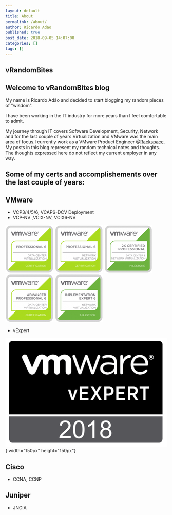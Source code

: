 ```yaml
---
layout: default
title: About
permalink: /about/
author: Ricardo Adao
published: true
post_date: 2018-09-05 14:07:00
categories: []
tags: []
---
```

## vRandomBites ##

## Welcome to vRandomBites blog ##

My name is Ricardo Adão and decided to start blogging my random pieces of "wisdom".

I have been working in the IT industry for more years than I feel comfortable to admit.

My journey through IT covers Software Development, Security, Network and for the last couple of years Virtualization and VMware was the main area of focus.I currently work as a VMware Product Engineer @<a href="https://www.rackspace.com/">Rackspace</a>. My posts in this blog represent my random technical notes and thoughts. The thoughts expressed here do not reflect my current employer in any way.

## Some of my certs and accomplishements over the last couple of years: ##

## VMware ##

  * VCP3/4/5/6, VCAP6-DCV Deployment
  * VCP-NV ,VCIX-NV, VCIX6-NV

 ![VCP-DCV6](/assets/images/cert_badges/vmware_Cert_P_DCV6-150x150.png)
 ![VCP-NV6](/assets/images/cert_badges/vmware_Cert_P_NV6-150x150.png)
 ![2xVCP-Milestone](/assets/images/cert_badges/vmware_Milestone_2xVCP_DCVNV-150x150.png)
 ![VCAP-DCV6](/assets/images/cert_badges/vmware_Cert_AP_DCV6-150x150.png)
 ![VCIX-NV6](/assets/images/cert_badges/vmware_Milestone_IE_NV6-150x150.png)

  * vExpert

 ![vExpert2018](/assets/images/cert_badges/vExpert.2018.png){:width="150px" height="150px"}

## Cisco ##

  * CCNA, CCNP

## Juniper ##

  * JNCIA